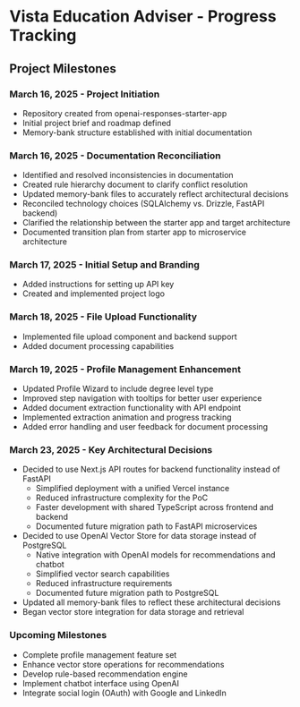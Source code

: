# Vista Education Adviser - Progress Tracking

## Project Milestones

### March 16, 2025 - Project Initiation
- Repository created from openai-responses-starter-app
- Initial project brief and roadmap defined
- Memory-bank structure established with initial documentation

### March 16, 2025 - Documentation Reconciliation
- Identified and resolved inconsistencies in documentation
- Created rule hierarchy document to clarify conflict resolution
- Updated memory-bank files to accurately reflect architectural decisions
- Reconciled technology choices (SQLAlchemy vs. Drizzle, FastAPI backend)
- Clarified the relationship between the starter app and target architecture
- Documented transition plan from starter app to microservice architecture

### March 17, 2025 - Initial Setup and Branding
- Added instructions for setting up API key
- Created and implemented project logo

### March 18, 2025 - File Upload Functionality
- Implemented file upload component and backend support
- Added document processing capabilities

### March 19, 2025 - Profile Management Enhancement
- Updated Profile Wizard to include degree level type 
- Improved step navigation with tooltips for better user experience
- Added document extraction functionality with API endpoint
- Implemented extraction animation and progress tracking
- Added error handling and user feedback for document processing

### March 23, 2025 - Key Architectural Decisions
- Decided to use Next.js API routes for backend functionality instead of FastAPI
  - Simplified deployment with a unified Vercel instance
  - Reduced infrastructure complexity for the PoC
  - Faster development with shared TypeScript across frontend and backend
  - Documented future migration path to FastAPI microservices
- Decided to use OpenAI Vector Store for data storage instead of PostgreSQL
  - Native integration with OpenAI models for recommendations and chatbot
  - Simplified vector search capabilities
  - Reduced infrastructure requirements
  - Documented future migration path to PostgreSQL
- Updated all memory-bank files to reflect these architectural decisions
- Began vector store integration for data storage and retrieval

### Upcoming Milestones
- Complete profile management feature set
- Enhance vector store operations for recommendations
- Develop rule-based recommendation engine
- Implement chatbot interface using OpenAI
- Integrate social login (OAuth) with Google and LinkedIn